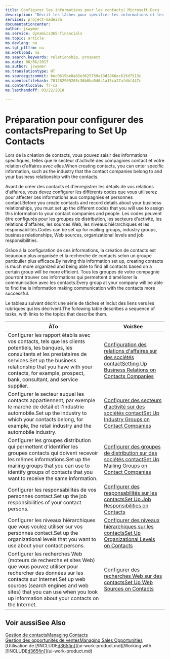 ```yaml
---
title: Configurer les informations pour les contacts| Microsoft Docs
description: "Décrit les tâches pour spécifier les informations et les codes, par exemple, sur les secteurs d'activité et les relations d'affaires, avant de paramétrer des contacts."
services: project-madeira
documentationcenter: 
author: jswymer
ms.service: dynamics365-financials
ms.topic: article
ms.devlang: na
ms.tgt_pltfrm: na
ms.workload: na
ms.search.keywords: relationship, prospect
ms.date: 06/06/2017
ms.author: jswymer
ms.translationtype: HT
ms.sourcegitcommit: bec0619be0a65e3625759e13d2866ac615d7513c
ms.openlocfilehash: 701282909208c36b0ba546c1a15ca27afdbf447c
ms.contentlocale: fr-ca
ms.lasthandoff: 03/22/2018

---
```

# <a name="preparing-to-set-up-contacts"></a><span data-ttu-id="90e1a-103">Préparation pour configurer des contacts</span><span class="sxs-lookup"><span data-stu-id="90e1a-103">Preparing to Set Up Contacts</span></span>
<span data-ttu-id="90e1a-104">Lors de la création de contacts, vous pouvez saisir des informations spécifiques, telles que le secteur d'activité des compagnies contact et votre relation d'affaires avec elles.</span><span class="sxs-lookup"><span data-stu-id="90e1a-104">When creating contacts, you can enter specific information, such as the industry that the contact companies belong to and your business relationship with the contacts.</span></span>

<span data-ttu-id="90e1a-105">Avant de créer des contacts et d'enregistrer les détails de vos relations d'affaires, vous devez configurer les différents codes que vous utiliserez pour affecter ces informations aux compagnies et personnes contact.</span><span class="sxs-lookup"><span data-stu-id="90e1a-105">Before you create contacts and record details about your business relationships, you must set up the different codes that you will use to assign this information to your contact companies and people.</span></span> <span data-ttu-id="90e1a-106">Les codes peuvent être configurés pour les groupes de distribution, les secteurs d'activité, les relations d'affaires, les sources Web, les niveaux hiérarchiques et les responsabilités.</span><span class="sxs-lookup"><span data-stu-id="90e1a-106">Codes can be set up for mailing groups, industry groups, business relationships, Web sources, organizational levels and job responsibilities.</span></span>

<span data-ttu-id="90e1a-107">Grâce à la configuration de ces informations, la création de contacts est beaucoup plus organisée et la recherche de contacts selon un groupe particulier plus efficace.</span><span class="sxs-lookup"><span data-stu-id="90e1a-107">By having this information set up, creating contacts is much more organized and being able to find all contacts based on a certain group will be more efficient.</span></span> <span data-ttu-id="90e1a-108">Tous les groupes de votre compagnie pourront trouver ces informations qui permettent d'améliorer la communication avec les contacts.</span><span class="sxs-lookup"><span data-stu-id="90e1a-108">Every group at your company will be able to find the is information making communication with the contacts more successful.</span></span>

<span data-ttu-id="90e1a-109">Le tableau suivant décrit une série de tâches et inclut des liens vers les rubriques qui les décrivent.</span><span class="sxs-lookup"><span data-stu-id="90e1a-109">The following table describes a sequence of tasks, with links to the topics that describe them.</span></span> 

| <span data-ttu-id="90e1a-110">À</span><span class="sxs-lookup"><span data-stu-id="90e1a-110">To</span></span> | <span data-ttu-id="90e1a-111">Voir</span><span class="sxs-lookup"><span data-stu-id="90e1a-111">See</span></span> |
| --- | --- |
| <span data-ttu-id="90e1a-112">Configurer les rapport établis avec vos contacts, tels que les clients potentiels, les banques, les consultants et les prestataires de services.</span><span class="sxs-lookup"><span data-stu-id="90e1a-112">Set up the business relationship that you have with your contacts, for example, prospect, bank, consultant, and service supplier.</span></span> |[<span data-ttu-id="90e1a-113">Configuration des relations d'affaires sur des sociétés contact</span><span class="sxs-lookup"><span data-stu-id="90e1a-113">Setting Up Business Relations on Contacts Companies</span></span>](marketing-business-relations.md) |
| <span data-ttu-id="90e1a-114">Configurer le secteur auquel les contacts appartiennent, par exemple le marché de détail et l'industrie automobile.</span><span class="sxs-lookup"><span data-stu-id="90e1a-114">Set up the industry to which your contacts belong, for example, the retail industry and the automobile industry.</span></span> |[<span data-ttu-id="90e1a-115">Configurer des secteurs d'activité sur des sociétés contact</span><span class="sxs-lookup"><span data-stu-id="90e1a-115">Set Up Industry Groups on Contact Companies</span></span>](marketing-industry-groups.md) |
| <span data-ttu-id="90e1a-116">Configurer les groupes distribution qui permettent d'identifier les groupes contacts qui doivent recevoir les mêmes informations.</span><span class="sxs-lookup"><span data-stu-id="90e1a-116">Set up the mailing groups that you can use to identify groups of contacts that you want to receive the same information.</span></span> |[<span data-ttu-id="90e1a-117">Configurer des groupes de distribution sur des sociétés contact</span><span class="sxs-lookup"><span data-stu-id="90e1a-117">Set Up Mailing Groups on Contact Companies</span></span>](marketing-mailing-groups.md) |
| <span data-ttu-id="90e1a-118">Configurer les responsabilités de vos personnes contact.</span><span class="sxs-lookup"><span data-stu-id="90e1a-118">Set up the job responsibilities of your contact persons.</span></span> |[<span data-ttu-id="90e1a-119">Configurer des responsabilités sur les contacts</span><span class="sxs-lookup"><span data-stu-id="90e1a-119">Set Up Job Responsibilities on Contacts</span></span>](marketing-job-responsibilities.md) |
| <span data-ttu-id="90e1a-120">Configurer les niveaux hiérarchiques que vous voulez utiliser sur vos personnes contact.</span><span class="sxs-lookup"><span data-stu-id="90e1a-120">Set up the organizational levels that you want to use about your contact persons.</span></span> |[<span data-ttu-id="90e1a-121">Configurer des niveaux hiérarchiques sur les contacts</span><span class="sxs-lookup"><span data-stu-id="90e1a-121">Set Up Organizational Levels on Contacts</span></span>](marketing-organizational-levels.md) |
| <span data-ttu-id="90e1a-122">Configurer les recherches Web (moteurs de recherche et sites Web) que vous pouvez utiliser pour rechercher des données sur les contacts sur Internet.</span><span class="sxs-lookup"><span data-stu-id="90e1a-122">Set up web sources (search engines and web sites) that you can use when you look up information about your contacts on the Internet.</span></span> |[<span data-ttu-id="90e1a-123">Configurer des recherches Web sur des contacts</span><span class="sxs-lookup"><span data-stu-id="90e1a-123">Set Up Web Sources on Contacts</span></span>](marketing-web-sources.md) |

## <a name="see-also"></a><span data-ttu-id="90e1a-124">Voir aussi</span><span class="sxs-lookup"><span data-stu-id="90e1a-124">See Also</span></span>
[<span data-ttu-id="90e1a-125">Gestion de contacts</span><span class="sxs-lookup"><span data-stu-id="90e1a-125">Managing Contacts</span></span>](marketing-contacts.md)  
[<span data-ttu-id="90e1a-126">Gestion des opportunités de ventes</span><span class="sxs-lookup"><span data-stu-id="90e1a-126">Managing Sales Opportunities</span></span>](marketing-manage-sales-opportunities.md)  
<span data-ttu-id="90e1a-127">[Utilisation de [!INCLUDE[d365fin](includes/d365fin_md.md)]](ui-work-product.md)</span><span class="sxs-lookup"><span data-stu-id="90e1a-127">[Working with [!INCLUDE[d365fin](includes/d365fin_md.md)]](ui-work-product.md)</span></span>

